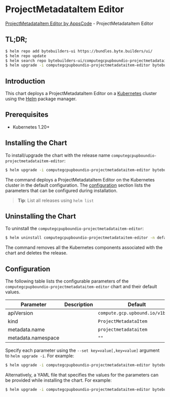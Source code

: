 # ProjectMetadataItem Editor

[ProjectMetadataItem Editor by AppsCode](https://byte.builders) - ProjectMetadataItem Editor

## TL;DR;

```bash
$ helm repo add bytebuilders-ui https://bundles.byte.builders/ui/
$ helm repo update
$ helm search repo bytebuilders-ui/computegcpupboundio-projectmetadataitem-editor --version=v0.4.18
$ helm upgrade -i computegcpupboundio-projectmetadataitem-editor bytebuilders-ui/computegcpupboundio-projectmetadataitem-editor -n default --create-namespace --version=v0.4.18
```

## Introduction

This chart deploys a ProjectMetadataItem Editor on a [Kubernetes](http://kubernetes.io) cluster using the [Helm](https://helm.sh) package manager.

## Prerequisites

- Kubernetes 1.20+

## Installing the Chart

To install/upgrade the chart with the release name `computegcpupboundio-projectmetadataitem-editor`:

```bash
$ helm upgrade -i computegcpupboundio-projectmetadataitem-editor bytebuilders-ui/computegcpupboundio-projectmetadataitem-editor -n default --create-namespace --version=v0.4.18
```

The command deploys a ProjectMetadataItem Editor on the Kubernetes cluster in the default configuration. The [configuration](#configuration) section lists the parameters that can be configured during installation.

> **Tip**: List all releases using `helm list`

## Uninstalling the Chart

To uninstall the `computegcpupboundio-projectmetadataitem-editor`:

```bash
$ helm uninstall computegcpupboundio-projectmetadataitem-editor -n default
```

The command removes all the Kubernetes components associated with the chart and deletes the release.

## Configuration

The following table lists the configurable parameters of the `computegcpupboundio-projectmetadataitem-editor` chart and their default values.

|     Parameter      | Description |                   Default                   |
|--------------------|-------------|---------------------------------------------|
| apiVersion         |             | <code>compute.gcp.upbound.io/v1beta1</code> |
| kind               |             | <code>ProjectMetadataItem</code>            |
| metadata.name      |             | <code>projectmetadataitem</code>            |
| metadata.namespace |             | <code>""</code>                             |


Specify each parameter using the `--set key=value[,key=value]` argument to `helm upgrade -i`. For example:

```bash
$ helm upgrade -i computegcpupboundio-projectmetadataitem-editor bytebuilders-ui/computegcpupboundio-projectmetadataitem-editor -n default --create-namespace --version=v0.4.18 --set apiVersion=compute.gcp.upbound.io/v1beta1
```

Alternatively, a YAML file that specifies the values for the parameters can be provided while
installing the chart. For example:

```bash
$ helm upgrade -i computegcpupboundio-projectmetadataitem-editor bytebuilders-ui/computegcpupboundio-projectmetadataitem-editor -n default --create-namespace --version=v0.4.18 --values values.yaml
```
